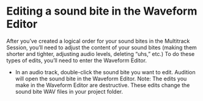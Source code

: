 # Editing a sound bite in the Waveform Editor

After you’ve created a logical order for your sound bites in the Multitrack Session, you’ll need to adjust the content of your sound bites (making them shorter and tighter, adjusting audio levels, deleting “uhs,” etc.) To do these types of edits, you’ll need to enter the Waveform Editor.

* In an audio track, double-click the sound bite you want to edit. Audition will open the sound bite in the Waveform Editor. Note: The edits you make in the Waveform Editor are destructive. These edits change the sound bite WAV files in your project folder.